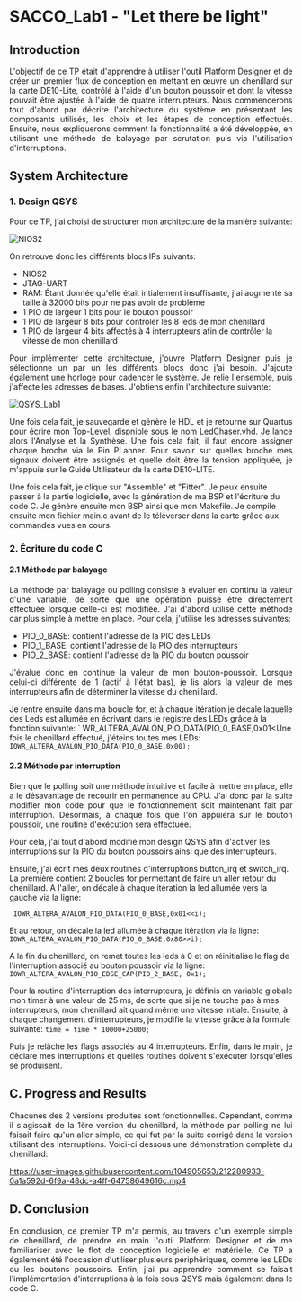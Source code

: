 # SACCO_Lab1 - "Let there be light"
## Introduction

<p align="justify">L'objectif de ce TP était d'apprendre à utiliser l'outil Platform Designer et de créer un premier flux de conception en mettant en œuvre un chenillard
sur la carte DE10-Lite, contrôlé à l'aide d'un bouton poussoir et dont la vitesse pouvait être ajustée à l'aide de quatre interrupteurs. Nous commencerons 
tout d'abord par décrire l'architecture du système en présentant les composants utilisés, les choix et les étapes de conception effectués. Ensuite, nous expliquerons comment la fonctionnalité a été développée, en utilisant une méthode de balayage par scrutation puis via l'utilisation d'interruptions.</p>

## System Architecture
### 1. Design QSYS
  
  Pour ce TP, j'ai choisi de structurer mon architecture de la manière suivante:
  
![NIOS2](https://user-images.githubusercontent.com/104905653/212214147-40632346-e7ab-4cf5-bd5a-44d0583bc035.png)

  On retrouve donc les différents blocs IPs suivants:
  * NIOS2
  * JTAG-UART
  * RAM: Étant donnée qu'elle était intialement insuffisante, j'ai augmenté sa taille à 32000 bits pour ne pas avoir de problème
  * 1 PIO de largeur 1 bits pour le bouton poussoir
  * 1 PIO de largeur 8 bits pour contrôler les 8 leds de mon chenillard
  * 1 PIO de largeur 4 bits affectés à 4 interrupteurs afin de contrôler la vitesse de mon chenillard
  
<p align="justify">Pour implémenter cette architecture, j'ouvre Platform Designer puis je sélectionne un par un les différents blocs donc j'ai besoin. J'ajoute également une horloge pour cadencer le système. Je relie l'ensemble, puis j'affecte les adresses de bases. J'obtiens enfin l'architecture suivante:</p>
 
 ![QSYS_Lab1](https://user-images.githubusercontent.com/104905653/212268953-39e0c21f-07ee-42e6-8a7d-42847f9e348a.PNG)

<p align="justify">Une fois cela fait, je sauvegarde et génère le HDL et je retourne sur Quartus pour écrire mon Top-Level, dispnible sous le nom LedChaser.vhd. Je lance alors l'Analyse et la Synthèse. Une fois cela fait, il faut encore assigner chaque broche via le Pin PLanner. Pour savoir sur quelles broche mes signaux doivent être assignés et quelle doit être la tension appliquée, je m'appuie sur le Guide Utilisateur de la carte DE10-LITE.
  
Une fois cela fait, je clique sur "Assemble" et "Fitter". Je peux ensuite passer à la partie logicielle, avec la génération de ma BSP et l'écriture du code C. Je génère ensuite mon BSP ainsi que mon Makefile. Je compile ensuite mon fichier main.c avant de le téléverser dans la carte grâce aux commandes vues en cours.</p>

### 2. Écriture du code C
#### 2.1 Méthode par balayage

<p align="justify">La méthode par balayage ou polling consiste à évaluer en continu la valeur d'une variable, de sorte que une opération puisse être directement effectuée lorsque celle-ci est modifiée. J'ai d'abord utilisé cette méthode car plus simple à mettre en place. Pour cela, j'utilise les adresses suivantes:</p>

* PIO_0_BASE: contient l'adresse de la PIO des LEDs
* PIO_1_BASE: contient l'adresse de la PIO des interrupteurs
* PIO_2_BASE: contient l'adresse de la PIO du bouton poussoir

<p align="justify">J'évalue donc en continue la valeur de mon bouton-poussoir. Lorsque celui-ci différente de 1 (actif à l'état bas), je lis alors la valeur de mes interrupteurs afin de déterminer la vitesse du chenillard.</p>
Je rentre ensuite dans ma boucle for, et à chaque itération je décale laquelle des Leds est allumée en écrivant dans le registre des LEDs grâce à la fonction suivante: ` WR_ALTERA_AVALON_PIO_DATA(PIO_0_BASE,0x01<<i); `

Une fois le chenillard effectué, j'éteins toutes mes LEDs:
`IOWR_ALTERA_AVALON_PIO_DATA(PIO_0_BASE,0x00);`
  
#### 2.2 Méthode par interruption

<p align="justify">Bien que le polling soit une méthode intuitive et facile à mettre en place, elle a le désavantage de recourir en permanence au CPU. J'ai donc par la suite modifier mon code pour que le fonctionnement soit maintenant fait par interruption. Désormais, à chaque fois que l'on appuiera sur le bouton poussoir, une routine d'exécution sera effectuée.

Pour cela, j'ai tout d'abord modifié mon design QSYS afin d'activer les interruptions sur la PIO du bouton poussoirs ainsi que des interrupteurs.

Ensuite, j'ai écrit mes deux routines d'interruptions button_irq et switch_irq. La première contient 2 boucles for permettant de faire un aller retour du chenillard. A l'aller, on décale à chaque itération la led allumée vers la gauche via la ligne:</p>
` IOWR_ALTERA_AVALON_PIO_DATA(PIO_0_BASE,0x01<<i);`

Et au retour, on décale la led allumée à chaque itération via la ligne:
` IOWR_ALTERA_AVALON_PIO_DATA(PIO_0_BASE,0x80>>i); `

A la fin du chenillard, on remet toutes les leds à 0 et on réinitialise le flag de l'interruption associé au bouton poussoir via la ligne:
` IOWR_ALTERA_AVALON_PIO_EDGE_CAP(PIO_2_BASE, 0x1); `

Pour la routine d'interruption des interrupteurs, je définis en variable globale mon timer à une valeur de 25 ms, de sorte que si je ne touche pas à mes interrupteurs, mon chenillard ait quand même une vitesse intiale. Ensuite, à chaque changement d'interrupteurs, je modifie la vitesse grâce à la formule suivante:
` time = time * 10000+25000; ` 

	
<p align="justify">Puis je relâche les flags associés au 4 interrupteurs. Enfin, dans le main, je déclare mes interruptions et quelles routines doivent s'exécuter lorsqu'elles se produisent. </p>
 
## C. Progress and Results

<p align="justify">Chacunes des 2 versions produites sont fonctionnelles. Cependant, comme il s'agissait de la 1ère version du chenillard, la méthode par polling ne lui faisait faire qu'un aller simple, ce qui fut par la suite corrigé dans la version utilisant des interruptions. Voici-ci dessous une démonstration complète du chenillard:</p>

https://user-images.githubusercontent.com/104905653/212280933-0a1a592d-6f9a-48dc-a4ff-64758649616c.mp4

## D. Conclusion

<p align="justify">En conclusion, ce premier TP m'a permis, au travers d'un exemple simple de chenillard, de prendre en main l'outil Platform Designer et de me familiariser avec le flot de conception logicielle et matérielle. Ce TP a également été l'occasion d'utiliser plusieurs périphériques, comme les LEDs ou les boutons poussoirs. Enfin, j'ai pu apprendre comment se faisait l'implémentation d'interruptions à la fois sous QSYS mais également dans le code C. </p>
